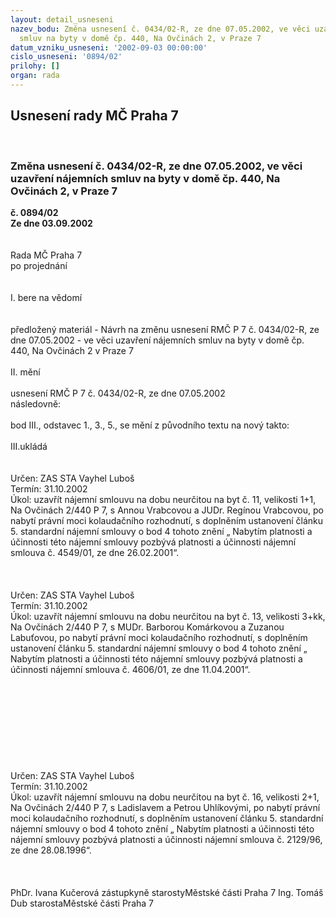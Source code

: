 ```yaml
---
layout: detail_usneseni
nazev_bodu: Změna usnesení č. 0434/02-R, ze dne 07.05.2002, ve věci uzavření nájemních
  smluv na byty v domě čp. 440, Na Ovčinách 2, v Praze 7
datum_vzniku_usneseni: '2002-09-03 00:00:00'
cislo_usneseni: '0894/02'
prilohy: []
organ: rada
---
```

<div id="ucUsn_pList" class="usn">
	<span><h2>Usnesení rady MČ Praha 7 </h2>
<br></span><div class="standBody">
<span><h3>Změna usnesení č. 0434/02-R, ze dne 07.05.2002, ve věci uzavření nájemních smluv na byty v domě čp. 440, Na Ovčinách 2, v Praze 7</h3></span><div class="center">
		<strong>č. 0894/02</strong><br>
	</div>
<div class="center">
		<strong>Ze dne 03.09.2002</strong><br><br>
	</div>
<br>Rada MČ Praha 7<br>po projednání<br><br><br>I.	bere na vědomí<br><br> <br>předložený materiál - Návrh na změnu usnesení RMČ P 7 č. 0434/02-R, ze dne 07.05.2002 - ve věci uzavření nájemních  smluv na byty v domě čp. 440, Na Ovčinách 2 v Praze 7<br><br>II.	mění <br><br>usnesení RMČ P 7 č. 0434/02-R, ze dne 07.05.2002<br>následovně:<br><br>bod  III., odstavec 1., 3., 5., se mění z původního textu na nový takto:<br><br>III.ukládá<br> <br> <br>Určen:	ZAS STA Vayhel Luboš<br>Termín: 31.10.2002<br>Úkol:	uzavřít nájemní smlouvu na dobu neurčitou na byt č. 11, velikosti 1+1, Na Ovčinách 2/440 P 7, s Annou Vrabcovou a JUDr. Regínou Vrabcovou, po nabytí právní moci kolaudačního rozhodnutí, s doplněním ustanovení článku 5. standardní nájemní smlouvy o bod 4 tohoto znění „ Nabytím platnosti a účinnosti této nájemní smlouvy pozbývá platnosti a účinnosti nájemní smlouva č. 4549/01, ze dne 26.02.2001“. <br> <br><br> <br>Určen:	ZAS STA Vayhel Luboš<br>Termín: 31.10.2002<br>Úkol:	uzavřít nájemní smlouvu na dobu neurčitou na byt č. 13, velikosti 3+kk, Na Ovčinách 2/440 P 7, s MUDr. Barborou Komárkovou a Zuzanou Labuťovou, po nabytí právní moci kolaudačního rozhodnutí, s doplněním ustanovení článku 5. standardní nájemní smlouvy o bod 4 tohoto znění „ Nabytím platnosti a účinnosti této nájemní smlouvy pozbývá platnosti a účinnosti nájemní smlouva č. 4606/01, ze dne 11.04.2001“. <br> <br><br><br><br><br><br><br><br> <br>Určen:	ZAS STA Vayhel Luboš<br>Termín: 31.10.2002<br>Úkol:	uzavřít nájemní smlouvu na dobu neurčitou na byt č. 16, velikosti 2+1, Na Ovčinách 2/440 P 7, s Ladislavem a Petrou Uhlíkovými, po nabytí právní moci kolaudačního rozhodnutí, s doplněním ustanovení článku 5. standardní nájemní smlouvy o bod 4 tohoto znění „ Nabytím platnosti a účinnosti této nájemní smlouvy pozbývá platnosti a účinnosti nájemní smlouva č. 2129/96, ze dne 28.08.1996“. <br> <br> <br>	<br>PhDr. Ivana Kučerová zástupkyně starostyMěstské části Praha 7	Ing. Tomáš Dub starostaMěstské části Praha 7<br>	<br><br>
</div>
</div>